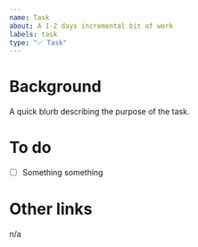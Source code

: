 ```yaml
---
name: Task
about: A 1-2 days incremental bit of work
labels: task
type: "✅ Task"
---
```


# Background

A quick blurb describing the purpose of the task.

<!-- Sizing objective: 1-2 days -->

# To do

- [ ] Something something

# Other links

<!-- Reference to other things as needed -->
n/a
